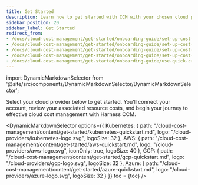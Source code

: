 ```yaml
---
title: Get Started
description: Learn how to get started with CCM with your chosen cloud provider.
sidebar_position: 20
sidebar_label: Get Started
redirect_from: 
- /docs/cloud-cost-management/get-started/onboarding-guide/set-up-cost-visibility-for-aws
- /docs/cloud-cost-management/get-started/onboarding-guide/set-up-cost-visibility-for-azure
- /docs/cloud-cost-management/get-started/onboarding-guide/set-up-cost-visibility-for-gcp
- /docs/cloud-cost-management/get-started/onboarding-guide/set-up-cost-visibility-for-kubernetes
- /docs/cloud-cost-management/get-started/onboarding-guide/use-quick-create-k8s
---
```


import DynamicMarkdownSelector from '@site/src/components/DynamicMarkdownSelector/DynamicMarkdownSelector';

Select your cloud provider below to get started. You’ll connect your account, review your associated resource costs, and begin your journey to effective cloud cost management with Harness CCM.

<DynamicMarkdownSelector
  options={{
    Kubernetes: {
      path: "/cloud-cost-management/content/get-started/kubernetes-quickstart.md",
      logo: "/cloud-providers/kubernetes-logo.svg",
      logoSize: 32
    },
    AWS: {
      path: "/cloud-cost-management/content/get-started/aws-quickstart.md",
      logo: "/cloud-providers/aws-logo.svg",
      iconOnly: true,
      logoSize: 40
    },
    GCP: {
      path: "/cloud-cost-management/content/get-started/gcp-quickstart.md",
      logo: "/cloud-providers/gcp-logo.svg",
      logoSize: 32
    },
    Azure: {
      path: "/cloud-cost-management/content/get-started/azure-quickstart.md",
      logo: "/cloud-providers/azure-logo.svg",
      logoSize: 32
    }
  }}
  toc = {toc}
/>